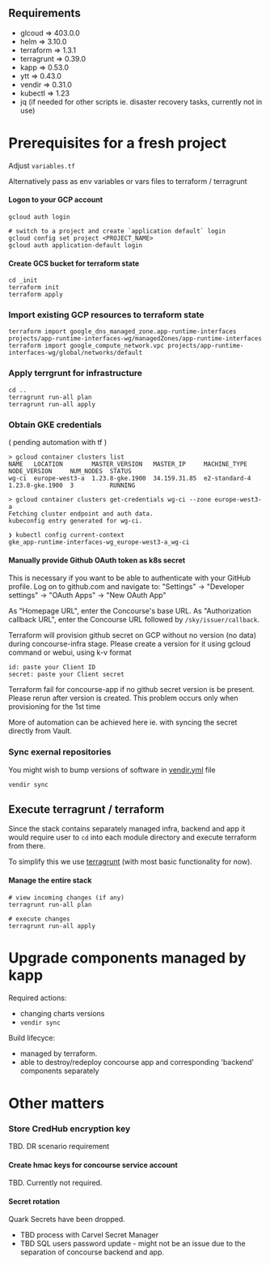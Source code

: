 
## Requirements
* glcoud => 403.0.0
* helm => 3.10.0
* terraform => 1.3.1
* terragrunt => 0.39.0
* kapp => 0.53.0
* ytt =>  0.43.0
* vendir => 0.31.0
* kubectl => 1.23
* jq (if needed for other scripts ie. disaster recovery tasks, currently not in use)



# Prerequisites for a fresh project
Adjust `variables.tf`

Alternatively pass as env variables or vars files to terraform / terragrunt
#### Logon to your GCP account

```
gcloud auth login

# switch to a project and create `application default` login
gcloud config set project <PROJECT_NAME>
gcloud auth application-default login
```

#### Create GCS bucket for terraform state
```
cd _init
terraform init
terraform apply
```


### Import existing GCP resources to terraform state

```
terraform import google_dns_managed_zone.app-runtime-interfaces projects/app-runtime-interfaces-wg/managedZones/app-runtime-interfaces
terraform import google_compute_network.vpc projects/app-runtime-interfaces-wg/global/networks/default
```


### Apply terrgrunt for infrastructure

```
cd ..
terragrunt run-all plan
terragrunt run-all apply
```
### Obtain GKE credentials
( pending automation with tf )
```
> gcloud container clusters list
NAME   LOCATION        MASTER_VERSION   MASTER_IP     MACHINE_TYPE   NODE_VERSION     NUM_NODES  STATUS
wg-ci  europe-west3-a  1.23.8-gke.1900  34.159.31.85  e2-standard-4  1.23.8-gke.1900  3          RUNNING

> gcloud container clusters get-credentials wg-ci --zone europe-west3-a
Fetching cluster endpoint and auth data.
kubeconfig entry generated for wg-ci.

❯ kubectl config current-context
gke_app-runtime-interfaces-wg_europe-west3-a_wg-ci
```


#### Manually provide Github OAuth token as k8s secret
This is necessary if you want to be able to authenticate with your GitHub profile. Log on to github.com and navigate to:
"Settings" -> "Developer settings" -> "OAuth Apps" -> "New OAuth App"

As "Homepage URL", enter the Concourse's base URL. As "Authorization callback URL", enter the Concourse URL followed
by `/sky/issuer/callback`.

Terraform will provision github secret on GCP without no version (no data) during concourse-infra stage.
Please create a version for it using gcloud command or webui, using k-v format

```
id: paste your Client ID
secret: paste your Client secret
```
Terraform fail for concourse-app if no github secret version is be present. Please rerun after version is created.
This problem occurs only when provisioning for the 1st time

More of automation can be achieved here ie. with syncing the secret directly from Vault.

### Sync exernal repositories
You might wish to bump versions of software in [vendir.yml](vendir.yml) file
```
vendir sync
```
## Execute terragrunt / terraform
Since the stack contains separately managed infra, backend and app it would require user to `cd` into each module directory and execute terraform from there.

To simplify this we use [terragrunt](https://terragrunt.gruntwork.io/) (with most basic functionality for now).


#### Manage the entire stack
```
# view incoming changes (if any)
terragrunt run-all plan

# execute changes
terragrunt run-all apply
```


# Upgrade components managed by kapp
Required actions:
* changing charts versions
* `vendir sync`

Build lifecyce:
* managed by terraform.
* able to destroy/redeploy concourse app and corresponding 'backend' components separately

# Other matters
### Store CredHub encryption key
TBD. DR scenario requirement
#### Create hmac keys for concourse service account
TBD. Currently not required.

#### Secret rotation
Quark Secrets have been dropped.
* TBD process with Carvel Secret Manager
* TBD SQL users password update - might not be an issue due to the separation of concourse backend and app.